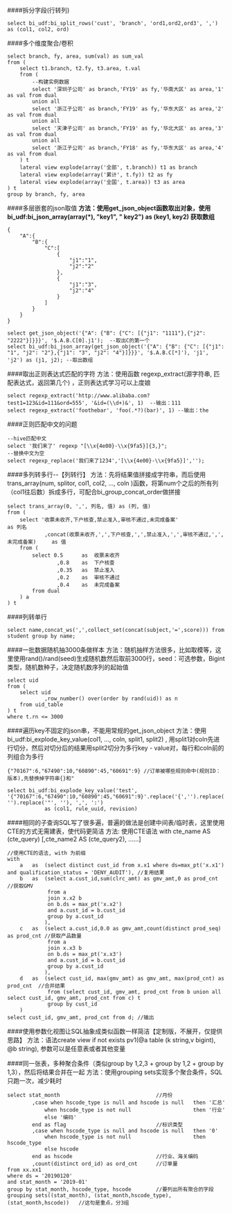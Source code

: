 ####拆分字段(行转列)

```
select bi_udf:bi_split_rows('cust', 'branch', 'ord1,ord2,ord3', ',') as (col1, col2, ord)
```

####多个维度聚合/卷积

```
select branch, fy, area, sum(val) as sum_val
from (
    select t1.branch, t2.fy, t3.area, t.val
    from (
        --构建实例数据
        select '深圳子公司' as branch,'FY19' as fy,'华南大区' as area,'1' as val from dual 
        union all 
        select '浙江子公司' as branch,'FY19' as fy,'华东大区' as area,'2' as val from dual 
        union all 
        select '天津子公司' as branch,'FY19' as fy,'华北大区' as area,'3' as val from dual 
        union all 
        select '浙江子公司' as branch,'FY18' as fy,'华东大区' as area,'4' as val from dual 
    ) t 
    lateral view explode(array('全部', t.branch)) t1 as branch
    lateral view explode(array('累计', t.fy)) t2 as fy
    lateral view explode(array('全国', t.area)) t3 as area
) t
group by branch, fy, area
```

####多层嵌套的json取值
**方法：使用get_json_object函数取出对象，使用 bi_udf:bi_json_array(array(*),  "key1",  " key2") as (key1, key2) 获取数组**
``` 
{
    "A":{
        "B":{
            "C":[
                {
                    "j1":"1",
                    "j2":"2"
                },
                {
                    "j1":"3",
                    "j2":"4"
                }
            ]
        }
    }
}

select get_json_object('{"A": {"B": {"C": [{"j1": "1111"},{"j2": "2222"}]}}}', '$.A.B.C[0].j1');  --取出C的第一个
select bi_udf:bi_json_array(get_json_object('{"A": {"B": {"C": [{"j1": "1", "j2": "2"},{"j1": "3", "j2": "4"}]}}}', '$.A.B.C[*]'), 'j1', 'j2') as (j1, j2); --取出数组
```

####取出正则表达式匹配的字符
方法：使用函数 regexp_extract(源字符串, 匹配表达式，返回第几个) ，正则表达式学习可以上度娘
``` 
select regexp_extract('http://www.alibaba.com?test1=123&id=111&ord=555', '&id=(\\d+)&', 1)  --输出：111
select regexp_extract('foothebar', 'foo(.*?)(bar)', 1) --输出：the
```

####正则匹配中文的问题
``` 
--hive匹配中文
select '我们来了' regexp "[\\x{4e00}-\\x{9fa5}]{3,}";
--替换中文为空
select regexp_replace('我们来了1234','[\\x{4e00}-\\x{9fa5}]','');
```

####多列转多行--【列转行】
方法：先将结果值拼接成字符串，而后使用trans_array(num, splitor, col1, col2, ..., coln )函数，将第num个之后的所有列（col1往后数）拆成多行，可配合bi_group_concat_order做拼接
``` 
select trans_array(0, ',', 列名, 值) as (列, 值)
from (
    select '收票未收齐,下户核查,禁止准入,审核不通过,未完成备案'                             as 列名
            ,concat(收票未收齐,',',下户核查,',',禁止准入,',',审核不通过,',',未完成备案)     as 值
    from (
        select 0.5      as  收票未收齐
                ,0.8    as  下户核查 
                ,0.35   as  禁止准入         
                ,0.2    as  审核不通过
                ,0.4    as  未完成备案
        from dual
    ) a
) t
```

####列转单行
``` 
select name,concat_ws(',',collect_set(concat(subject,'=',score))) from student group by name;
```

####一批数据随机抽3000条做样本
方法：随机抽样方法很多，比如取模等，这里使用rand()/rand(seed)生成随机数然后取前3000行，seed：可选参数，Bigint类型，随机数种子，决定随机数序列的起始值
``` 
select uid 
from (
    select uid
            ,row_number() over(order by rand(uid)) as n 
    from uid_table
) t 
where t.rn <= 3000
```

####遍历key不固定的json串，不能用常规的get_json_object
方法：使用bi_udf:bi_explode_key_value(col1, ..., coln, split1, split2) , 用split1对coln先进行切分，然后对切分后的结果用split2切分为多行key - value对，每行和coln前的列组合为多行
``` 
{"70167":6,"67490":10,"60890":45,"60691":9} //订单被哪些规则命中(规则ID：版本),先替换掉字符串{}和"

select bi_udf:bi_explode_key_value('test', '{"70167":6,"67490":10,"60890":45,"60691":9}'.replace('{','').replace('}', '').replace('"', ''), ',', ':') 
            as (col1, rule_uuid, revision)
```

####相同的子查询SQL写了很多遍，普遍的做法是创建中间表/临时表，这里使用CTE的方式无需建表，使代码更简洁
方法: 使用CTE语法 with cte_name AS (cte_query) [,cte_name2 AS (cte_query2), ……]
``` 
//使用CTE的语法, with 为前缀
with 
    a   as  (select distinct cust_id from x.x1 where ds=max_pt('x.x1') and qualification_status = 'DENY_AUDIT'), //复用结果
    b   as  (select a.cust_id,sum(clrc_amt) as gmv_amt,0 as prod_cnt  //获取GMV
             from a 
             join x.x2 b 
             on b.ds = max_pt('x.x2')
             and a.cust_id = b.cust_id
             group by a.cust_id
            ),
    c   as  (select a.cust_id,0.0 as gmv_amt,count(distinct prod_seq) as prod_cnt //获取产品数量
             from a 
             join x.x3 b 
             on b.ds = max_pt('x.x3')
             and a.cust_id = b.cust_id
             group by a.cust_id
            ),
    d   as  (select cust_id, max(gmv_amt) as gmv_amt, max(prod_cnt) as prod_cnt  //合并结果
             from (select cust_id, gmv_amt, prod_cnt from b union all select cust_id, gmv_amt, prod_cnt from c) t
             group by cust_id
    ) 
select cust_id, gmv_amt, prod_cnt from d; //输出
```

####使用参数化视图让SQL抽象成类似函数一样简洁【定制版，不展开，仅提供思路】
方法：语法create view if not exists pv1(@a table (k string,v bigint), @b string), 参数可以是任意表或者其他变量

####同一张表，多种聚合条件（类似group by 1,2,3 + group by 1,2 + group by 1,3），然后将结果合并在一起
方法：使用grouping sets实现多个聚合条件，SQL只跑一次，减少耗时
``` 
select stat_month                               //月份
        ,case when hscode_type is null and hscode is null   then '汇总'
            when hscode_type is not null                    then '行业'
            else '编码'
        end as flag                             //标识类型
        ,case when hscode_type is null and hscode is null   then '0'
            when hscode_type is not null                    then hscode_type
            else hscode
        end as hscode                           //行业、海关编码
        ,count(distinct ord_id) as ord_cnt      //订单量
from xx.xx1
where ds = '20190120' 
and stat_month = '2019-01'
group by stat_month, hscode_type, hscode        //要列出所有聚合的字段
grouping sets((stat_month), (stat_month,hscode_type), (stat_month,hscode))   //这句是重点，分3组
```